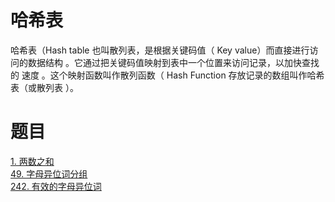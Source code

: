 # 哈希表
哈希表（Hash table 也叫散列表，是根据关键码值（ Key value）而直接进行访问的数据结构 。它通过把关键码值映射到表中一个位置来访问记录，以加快查找的
速度 。这个映射函数叫作散列函数（ Hash Function 存放记录的数组叫作哈希表（或散列表 ）。

# 题目
[1. 两数之和](https://leetcode-cn.com/problems/two-sum/description/)  
[49. 字母异位词分组](https://leetcode-cn.com/problems/group-anagrams/)  
[242. 有效的字母异位词](https://leetcode-cn.com/problems/valid-anagram/description/)  

